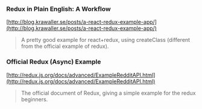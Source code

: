 ### Redux in Plain English: A Workflow
[http://blog.krawaller.se/posts/a-react-redux-example-app/](http://blog.krawaller.se/posts/a-react-redux-example-app/)
> A pretty good example for react+redux, using createClass (different from the official example of redux).
### Official Redux (Async) Example
[http://redux.js.org/docs/advanced/ExampleRedditAPI.html](http://redux.js.org/docs/advanced/ExampleRedditAPI.html)
> The official document of Redux, giving a simple example for the redux beginners.

